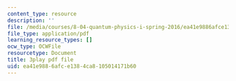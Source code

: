 ```yaml
---
content_type: resource
description: ''
file: /media/courses/8-04-quantum-physics-i-spring-2016/ea41e9886afce1384ca8105014171b60_AtjMKPzNIXQ.pdf
file_type: application/pdf
learning_resource_types: []
ocw_type: OCWFile
resourcetype: Document
title: 3play pdf file
uid: ea41e988-6afc-e138-4ca8-105014171b60
---
```

